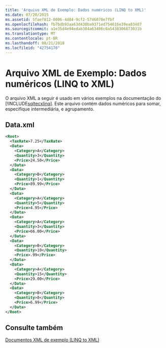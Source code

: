 ```yaml
---
title: 'Arquivo XML de Exemplo: Dados numéricos (LINQ to XML)'
ms.date: 07/20/2015
ms.assetid: 5faef812-0006-4d84-9cf2-5746070e7fbf
ms.openlocfilehash: fb7bdb93aa63d430ba9371ed754616e39ea03487
ms.sourcegitcommit: a1e35d4e94edab384a63406c0a5438306873031b
ms.translationtype: MT
ms.contentlocale: pt-BR
ms.lasthandoff: 08/21/2018
ms.locfileid: "42754178"
---
```

# <a name="sample-xml-file-numerical-data-linq-to-xml"></a>Arquivo XML de Exemplo: Dados numéricos (LINQ to XML)
O arquivo XML a seguir é usado em vários exemplos na documentação do [!INCLUDE[sqltecxlinq](~/includes/sqltecxlinq-md.md)]. Este arquivo contém dados numéricos para somar, especifique intermediária, e agrupamento.  
  
## <a name="dataxml"></a>Data.xml  
  
```xml  
<Root>  
  <TaxRate>7.25</TaxRate>  
  <Data>  
    <Category>A</Category>  
    <Quantity>3</Quantity>  
    <Price>24.50</Price>  
  </Data>  
  <Data>  
    <Category>B</Category>  
    <Quantity>1</Quantity>  
    <Price>89.99</Price>  
  </Data>  
  <Data>  
    <Category>A</Category>  
    <Quantity>5</Quantity>  
    <Price>4.95</Price>  
  </Data>  
  <Data>  
    <Category>A</Category>  
    <Quantity>3</Quantity>  
    <Price>66.00</Price>  
  </Data>  
  <Data>  
    <Category>B</Category>  
    <Quantity>10</Quantity>  
    <Price>.99</Price>  
  </Data>  
  <Data>  
    <Category>A</Category>  
    <Quantity>15</Quantity>  
    <Price>29.00</Price>  
  </Data>  
  <Data>  
    <Category>B</Category>  
    <Quantity>8</Quantity>  
    <Price>6.99</Price>  
  </Data>  
</Root>  
```  
  
## <a name="see-also"></a>Consulte também  
 [Documentos XML de exemplo (LINQ to XML)](../../../../visual-basic/programming-guide/concepts/linq/sample-xml-documents-linq-to-xml.md)
